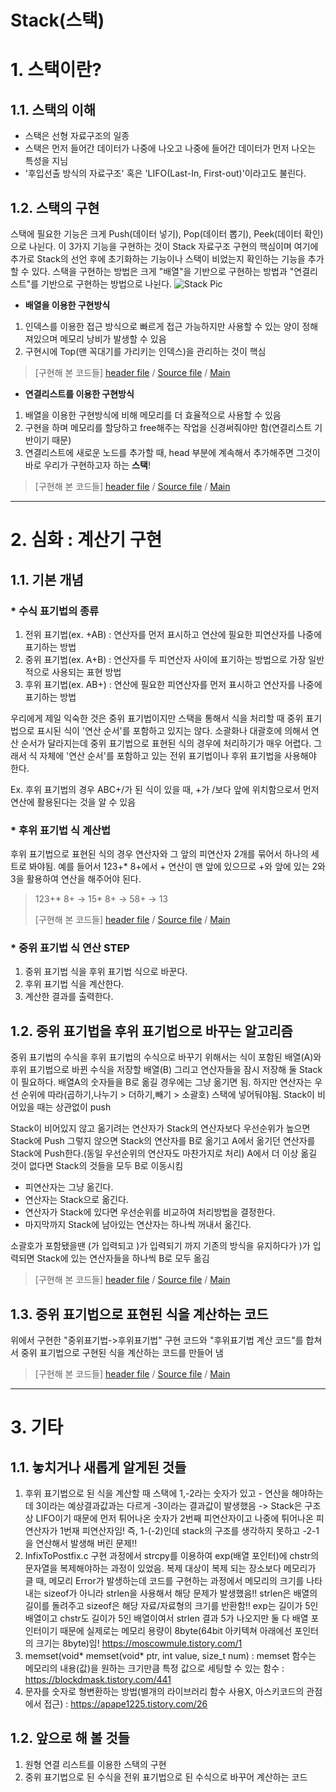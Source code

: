Stack(스택)
=======
# 1. 스택이란?
## 1.1. 스택의 이해
- 스택은 선형 자료구조의 일종
- 스택은 먼저 들어간 데이터가 나중에 나오고 나중에 들어간 데이터가 먼저 나오는 특성을 지님
- '후입선출 방식의 자료구조' 혹은 'LIFO(Last-In, First-out)'이라고도 불린다.

## 1.2. 스택의 구현
스택에 필요한 기능은 크게 Push(데이터 넣기), Pop(데이터 뽑기), Peek(데이터 확인)으로 나뉜다. 이 3가지 기능을 구현하는 것이 Stack 자료구조 구현의 핵심이며 여기에 추가로 Stack의 선언 후에 
초기화하는 기능이나 스택이 비었는지 확인하는 기능을 추가할 수 있다. 스택을 구현하는 방법은 크게 "배열"을 기반으로 구현하는 방법과 "연결리스트"를 기반으로 구현하는 방법으로 나뉜다.
![Stack Pic](https://user-images.githubusercontent.com/97028605/155842823-5f1daec9-7070-49c7-838a-8d07873abdd4.jpeg)


* __배열을 이용한 구현방식__
1. 인덱스를 이용한 접근 방식으로 빠르게 접근 가능하지만 사용할 수 있는 양이 정해져있으며 메모리 낭비가 발생할 수 있음
2. 구현시에 Top(맨 꼭대기를 가리키는 인덱스)을 관리하는 것이 핵심

> [구현해 본 코드들] [header file](https://github.com/Yn-Jy/TIL/blob/main/DataStructure/Stack/ArrayBaseStack.h)  / [Source file](https://github.com/Yn-Jy/TIL/blob/main/DataStructure/Stack/ArrayBaseStack.c) / [Main](https://github.com/Yn-Jy/TIL/blob/main/DataStructure/Stack/ArrayBaseStackMain.c)


* __연결리스트를 이용한 구현방식__
1. 배열을 이용한 구현방식에 비해 메모리를 더 효율적으로 사용할 수 있음
2. 구현을 하며 메모리를 할당하고 free해주는 작업을 신경써줘야만 함(연결리스트 기반이기 때문)
3. 연결리스트에 새로운 노드를 추가할 때, head 부분에 계속해서 추가해주면 그것이 바로 우리가 구현하고자 하는 **스택**!

> [구현해 본 코드들] [header file](https://github.com/Yn-Jy/TIL/blob/main/DataStructure/Stack/ListBaseStack.h) / [Source file](https://github.com/Yn-Jy/TIL/blob/main/DataStructure/Stack/ListBaseStack.c) / [Main](https://github.com/Yn-Jy/TIL/blob/main/DataStructure/Stack/ListBaseStackMain.c)


----------------------------------------------------------------------
# 2. 심화 : 계산기 구현
## 1.1. 기본 개념
### * 수식 표기법의 종류
1. 전위 표기법(ex. +AB) : 연산자를 먼저 표시하고 연산에 필요한 피연산자를 나중에 표기하는 방법
2. 중위 표기법(ex. A+B) : 연산자를 두 피연산자 사이에 표기하는 방법으로 가장 일반적으로 사용되는 표현 방법
3. 후위 표기법(ex. AB+) : 연산에 필요한 피연산자를 먼저 표시하고 연산자를 나중에 표기하는 방법

우리에게 제일 익숙한 것은 중위 표기법이지만 스택을 통해서 식을 처리할 때 중위 표기법으로 표시된 식이 '연산 순서'를 포함하고 있지는 않다. 소괄화나 대괄호에 의해서 연산 순서가 달라지는데 중위
표기법으로 표현된 식의 경우에 처리하기가 매우 어렵다. 그래서 식 자체에 '연산 순서'를 포함하고 있는 전위 표기법이나 후위 표기법을 사용해야 한다.

Ex. 후위 표기법의 경우 ABC+/가 된 식이 있을 때, +가 /보다 앞에 위치함으로서 먼저 연산에 활용된다는 것을 알 수 있음


### * 후위 표기법 식 계산법
후위 표기법으로 표현된 식의 경우 연산자와 그 앞의 피연산자 2개를 묶어서 하나의 세트로 봐야됨. 예를 들어서 123+* 8+에서 + 연산이 맨 앞에 있으므로 +와 앞에 있는 2와 3을 활용하여 연산을
해주어야 된다.

> 123+* 8+ -> 15* 8+ -> 58+ -> 13 
> 
> [구현해 본 코드들] [header file](https://github.com/Yn-Jy/TIL/blob/main/DataStructure/Stack/PostCalculator.h) / [Source file](https://github.com/Yn-Jy/TIL/blob/main/DataStructure/Stack/PostCalculator.c) / [Main](https://github.com/Yn-Jy/TIL/blob/main/DataStructure/Stack/PostCalculatorMain.c)

### * 중위 표기법 식 연산 STEP
1. 중위 표기법 식을 후위 표기법 식으로 바꾼다.
2. 후위 표기법 식을 계산한다.
3. 계산한 결과를 출력한다.


## 1.2. 중위 표기법을 후위 표기법으로 바꾸는 알고리즘
중위 표기법의 수식을 후위 표기법의 수식으로 바꾸기 위해서는 식이 포함된 배열(A)와 후위 표기법으로 바뀐 수식을 저장할 배열(B) 그리고 연산자들을 잠시 저장해 둘 Stack이 필요하다.
배열A의 숫자들을 B로 옮길 경우에는 그냥 옮기면 됨. 하지만 연산자는 우선 순위에 따라(곱하기,나누기 > 더하기,빼기 > 소괄호) 스택에 넣어둬야됨. Stack이 비어있을 때는 상관없이 push

Stack이 비어있지 않고 옮기려는 연산자가 Stack의 연산자보다 우선순위가 높으면 Stack에 Push 그렇지 않으면 Stack의 연산자를 B로 옮기고 A에서 옮기던 연산자를 Stack에 Push한다.(동일 우선순위의
연산자도 마찬가지로 처리) A에서 더 이상 옮길 것이 없다면 Stack의 것들을 모두 B로 이동시킴

* 피연산자는 그냥 옮긴다.
* 연산자는 Stack으로 옮긴다.
* 연산자가 Stack에 있다면 우선순위를 비교하여 처리방법을 결정한다.
* 마지막까지 Stack에 남아있는 연산자는 하나씩 꺼내서 옮긴다.

소괄호가 포함됐을땐 (가 입력되고 )가 입력되기 까지 기존의 방식을 유지하다가 )가 입력되면 Stack에 있는 연산자들을 하나씩 B로 모두 옮김
> [구현해 본 코드들] [header file](https://github.com/Yn-Jy/TIL/blob/main/DataStructure/Stack/InfixToPostfix.h) / [Source file](https://github.com/Yn-Jy/TIL/blob/main/DataStructure/Stack/InfixToPostfix.c) / [Main](https://github.com/Yn-Jy/TIL/blob/main/DataStructure/Stack/infixToPostfixMain.c)

## 1.3. 중위 표기법으로 표현된 식을 계산하는 코드
위에서 구현한 "중위표기법->후위표기법" 구현 코드와 "후위표기법 계산 코드"를 합쳐서 중위 표기법으로 구현된 식을 계산하는 코드를 만들어 냄
> [구현해 본 코드들] [header file](https://github.com/Yn-Jy/TIL/blob/main/DataStructure/Stack/InfixCalculator.h) / [Source file](https://github.com/Yn-Jy/TIL/blob/main/DataStructure/Stack/infixCalculator.c) / [Main](https://github.com/Yn-Jy/TIL/blob/main/DataStructure/Stack/InfixCalculatorMain.c)
----------------------------------------------------------------------
# 3. 기타
## 1.1. 놓치거나 새롭게 알게된 것들
1. 후위 표기법으로 된 식을 계산할 때 스택에 1,-2라는 숫자가 있고 - 연산을 해야하는데 3이라는 예상결과값과는 다르게 -3이라는 결과값이 발생했음 -> Stack은 구조상 LIFO이기 때문에 먼저 튀어나온 숫자가 2번째 피연산자이고 나중에 튀어나온 피연산자가 1번재 피연산자임! 즉, 1-(-2)인데 stack의 구조를 생각하지 못하고 -2-1을 연산해서 발생해 버린 문제!!
2. InfixToPostfix.c 구현 과정에서 strcpy를 이용하여 exp(배열 포인터)에 chstr의 문자열을 복제해야하는 과정이 있었음. 복제 대상이 복제 되는 장소보다 메모리가 클 때, 메모리 Error가 발생하는데 코드를 구현하는 과정에서 메모리의 크기를 나타내는 sizeof가 아니라 strlen을 사용해서 해당 문제가 발생했음!! strlen은 배열의 길이를 돌려주고 sizeof은 해당 자료/자료형의 크기를 반환함!! exp는 길이가 5인 배열이고 chstr도 길이가 5인 배열이여서 strlen 결과 5가 나오지만 둘 다 배열 포인터이기 때문에 실제로는 메모리 용량이 8byte(64bit 아키텍쳐 아래에선 포인터의 크기는 8byte)임!
https://moscowmule.tistory.com/1
3. memset(void* memset(void* ptr, int value, size_t num) : memset 함수는 메모리의 내용(값)을 원하는 크기만큼 특정 값으로 세팅할 수 있는 함수 : https://blockdmask.tistory.com/441
4. 문자를 숫자로 형변환하는 방법(별개의 라이브러리 함수 사용X, 아스키코드의 관점에서 접근) : https://apape1225.tistory.com/26

## 1.2. 앞으로 해 볼 것들
1. 원형 연결 리스트를 이용한 스택의 구현
2. 중위 표기법으로 된 수식을 전위 표기법으로 된 수식으로 바꾸어 계산하는 코드
